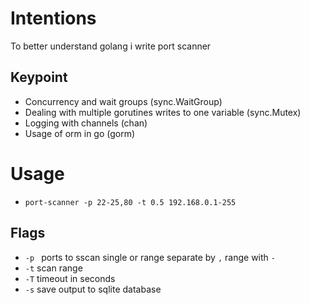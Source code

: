 # Intentions
To better understand golang i write port scanner

## Keypoint
- Concurrency and wait groups (sync.WaitGroup)
- Dealing with multiple gorutines writes to one variable (sync.Mutex)
- Logging with channels (chan)
- Usage of orm in go (gorm)

# Usage
- ```port-scanner -p 22-25,80 -t 0.5 192.168.0.1-255```

## Flags
- ```-p ``` ports to sscan single or range separate by ```,``` range with ```-```
- ```-t``` scan range
- ```-T``` timeout in seconds
- ```-s``` save output to sqlite database